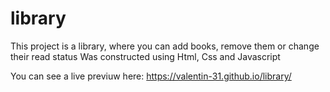 # library

This project is a library, where you can add books, remove them or change their read status
Was constructed using Html, Css and Javascript

You can see a live previuw here: https://valentin-31.github.io/library/
